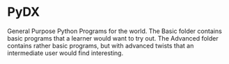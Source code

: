 # PyDX
General Purpose Python Programs for the world.
The Basic folder contains basic programs that a learner would want to try out.
The Advanced folder contains rather basic programs, but with advanced twists that an intermediate user would find interesting.
